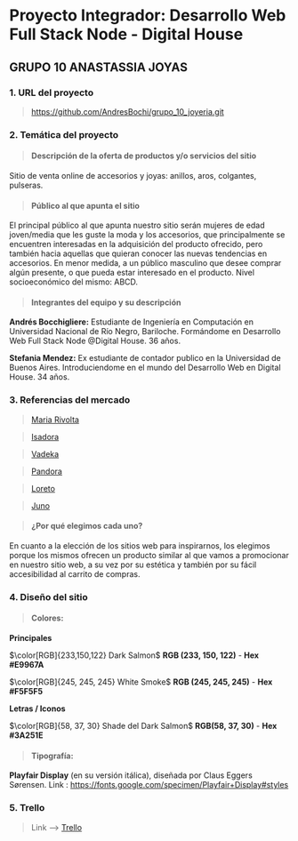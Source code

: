 
# **Proyecto Integrador: Desarrollo Web Full Stack Node - Digital House**
## GRUPO 10 ANASTASSIA JOYAS

### 1. **URL del proyecto**

>https://github.com/AndresBochi/grupo_10_joyeria.git

### 2. **Temática del proyecto**

>#### Descripción de la oferta de productos y/o servicios del sitio
Sitio de venta online de accesorios y joyas: anillos, aros, colgantes, pulseras.

>#### Público al que apunta el sitio
El principal público al que apunta nuestro sitio serán mujeres de edad joven/media que les guste la moda y los accesorios, que principalmente se encuentren interesadas en la adquisición del producto ofrecido, pero también hacia aquellas que quieran conocer las nuevas tendencias en accesorios. En menor medida, a un público masculino que desee comprar algún presente, o que pueda estar interesado en el producto. Nivel socioeconómico del mismo: ABCD.

>#### Integrantes del equipo y su descripción

**Andrés Bocchigliere:**
Estudiante de Ingeniería en Computación en Universidad Nacional de Río Negro, Bariloche. Formándome en Desarrollo Web Full Stack Node @Digital House.  36 años.

**Stefania Mendez:**
Ex estudiante de contador publico en la Universidad de Buenos Aires. Introduciendome en el mundo del Desarrollo Web en Digital House. 34 años.


### 3. **Referencias del mercado**

>[Maria Rivolta](https://www.mariarivolta.com/)

>[Isadora](https://ar.isadoraonline.com/)

>[Vadeka](https://www.vadeka.com.ar/)

>[Pandora](https://www.pandoraoficial.com.ar/)

>[Loreto](https://loretorings.com/)

>[Juno](https://ofelia.com.ar/b/juno-joyeria-artesanal)

>#### ¿Por qué elegimos cada uno?  
En cuanto a la elección de los sitios web para inspirarnos, los elegimos porque los mismos ofrecen un producto similar al que vamos a promocionar en nuestro sitio web, a su vez por su estética y también por su fácil accesibilidad al carrito de compras.


### 4. **Diseño del sitio**

>#### Colores: 
**Principales**

$\color[RGB]{233,150,122} Dark Salmon$
**RGB (233, 150, 122)** - **Hex #E9967A**

$\color[RGB]{245, 245, 245} White Smoke$
**RGB (245, 245, 245)** - **Hex #F5F5F5**
        
**Letras / Iconos**

$\color[RGB]{58, 37, 30} Shade del Dark Salmon$
**RGB(58, 37, 30)** - **Hex #3A251E**

>#### Tipografía:
**Playfair Display** (en su versión itálica), diseñada por Claus Eggers Sørensen. 
Link : https://fonts.google.com/specimen/Playfair+Display#styles

### 5. **Trello**

>Link --> [Trello](https://trello.com/b/uq5hfwJp/proyecto-integrador-dh-anastassia-joyas)

